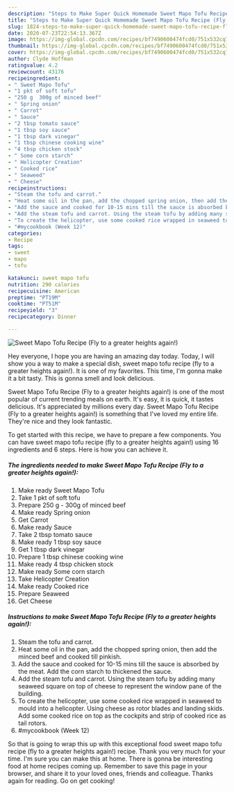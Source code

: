 ```yaml
---
description: "Steps to Make Super Quick Homemade Sweet Mapo Tofu Recipe (Fly to a greater heights again!)"
title: "Steps to Make Super Quick Homemade Sweet Mapo Tofu Recipe (Fly to a greater heights again!)"
slug: 1824-steps-to-make-super-quick-homemade-sweet-mapo-tofu-recipe-fly-to-a-greater-heights-again
date: 2020-07-23T22:54:13.367Z
image: https://img-global.cpcdn.com/recipes/bf7490600474fcd0/751x532cq70/sweet-mapo-tofu-recipe-fly-to-a-greater-heights-again-recipe-main-photo.jpg
thumbnail: https://img-global.cpcdn.com/recipes/bf7490600474fcd0/751x532cq70/sweet-mapo-tofu-recipe-fly-to-a-greater-heights-again-recipe-main-photo.jpg
cover: https://img-global.cpcdn.com/recipes/bf7490600474fcd0/751x532cq70/sweet-mapo-tofu-recipe-fly-to-a-greater-heights-again-recipe-main-photo.jpg
author: Clyde Hoffman
ratingvalue: 4.2
reviewcount: 43176
recipeingredient:
- " Sweet Mapo Tofu"
- "1 pkt of soft tofu"
- "250 g  300g of minced beef"
- " Spring onion"
- " Carrot"
- " Sauce"
- "2 tbsp tomato sauce"
- "1 tbsp soy sauce"
- "1 tbsp dark vinegar"
- "1 tbsp chinese cooking wine"
- "4 tbsp chicken stock"
- " Some corn starch"
- " Helicopter Creation"
- " Cooked rice"
- " Seaweed"
- " Cheese"
recipeinstructions:
- "Steam the tofu and carrot."
- "Heat some oil in the pan, add the chopped spring onion, then add the minced beef and cooked till pinkish."
- "Add the sauce and cooked for 10-15 mins till the sauce is absorbed by the meat. Add the corn starch to thickened the sauce."
- "Add the steam tofu and carrot. Using the steam tofu by adding many seaweed square on top of cheese to represent the window pane of the building."
- "To create the helicopter, use some cooked rice wrapped in seaweed to mould into a helicopter. Using cheese as rotor blades and landing skids. Add some cooked rice on top as the cockpits and strip of cooked rice as tail rotors."
- "#mycookbook (Week 12)"
categories:
- Recipe
tags:
- sweet
- mapo
- tofu

katakunci: sweet mapo tofu 
nutrition: 290 calories
recipecuisine: American
preptime: "PT19M"
cooktime: "PT51M"
recipeyield: "3"
recipecategory: Dinner

---
```



![Sweet Mapo Tofu Recipe (Fly to a greater heights again!)](https://img-global.cpcdn.com/recipes/bf7490600474fcd0/751x532cq70/sweet-mapo-tofu-recipe-fly-to-a-greater-heights-again-recipe-main-photo.jpg)

Hey everyone, I hope you are having an amazing day today. Today, I will show you a way to make a special dish, sweet mapo tofu recipe (fly to a greater heights again!). It is one of my favorites. This time, I'm gonna make it a bit tasty. This is gonna smell and look delicious.



Sweet Mapo Tofu Recipe (Fly to a greater heights again!) is one of the most popular of current trending meals on earth. It's easy, it is quick, it tastes delicious. It's appreciated by millions every day. Sweet Mapo Tofu Recipe (Fly to a greater heights again!) is something that I've loved my entire life. They're nice and they look fantastic.


To get started with this recipe, we have to prepare a few components. You can have sweet mapo tofu recipe (fly to a greater heights again!) using 16 ingredients and 6 steps. Here is how you can achieve it.

<!--inarticleads1-->

##### The ingredients needed to make Sweet Mapo Tofu Recipe (Fly to a greater heights again!):

1. Make ready  Sweet Mapo Tofu
1. Take 1 pkt of soft tofu
1. Prepare 250 g - 300g of minced beef
1. Make ready  Spring onion
1. Get  Carrot
1. Make ready  Sauce
1. Take 2 tbsp tomato sauce
1. Make ready 1 tbsp soy sauce
1. Get 1 tbsp dark vinegar
1. Prepare 1 tbsp chinese cooking wine
1. Make ready 4 tbsp chicken stock
1. Make ready  Some corn starch
1. Take  Helicopter Creation
1. Make ready  Cooked rice
1. Prepare  Seaweed
1. Get  Cheese




<!--inarticleads2-->

##### Instructions to make Sweet Mapo Tofu Recipe (Fly to a greater heights again!):

1. Steam the tofu and carrot.
1. Heat some oil in the pan, add the chopped spring onion, then add the minced beef and cooked till pinkish.
1. Add the sauce and cooked for 10-15 mins till the sauce is absorbed by the meat. Add the corn starch to thickened the sauce.
1. Add the steam tofu and carrot. Using the steam tofu by adding many seaweed square on top of cheese to represent the window pane of the building.
1. To create the helicopter, use some cooked rice wrapped in seaweed to mould into a helicopter. Using cheese as rotor blades and landing skids. Add some cooked rice on top as the cockpits and strip of cooked rice as tail rotors.
1. #mycookbook (Week 12)




So that is going to wrap this up with this exceptional food sweet mapo tofu recipe (fly to a greater heights again!) recipe. Thank you very much for your time. I'm sure you can make this at home. There is gonna be interesting food at home recipes coming up. Remember to save this page in your browser, and share it to your loved ones, friends and colleague. Thanks again for reading. Go on get cooking!
